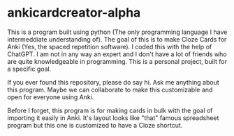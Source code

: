 # ankicardcreator-alpha
 
This is a program built using python (The only programming language I have intermeddiate understanding of). The goal of this is to make Cloze Cards for Anki (Yes, the spaced repetition software). I coded this with the help of ChatGPT. I am not in any way an expert and I don't have a lot of friends who are quite knowledgeable in programming. This is a personal project, built for a specific goal.

If you ever found this repository, please do say hi. Ask me anything about this program. Maybe we can collaborate to make this customizable and open for everyone using Anki.

Before I forget, this program is for making cards in bulk with the goal of importing it easily in Anki. It's layout looks like "that" famous spreadsheet program but this one is customized to have a Cloze shortcut.
